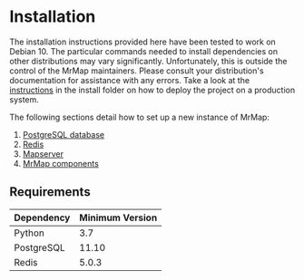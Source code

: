 # Installation

The installation instructions provided here have been tested to work on Debian 10. The particular commands needed to install dependencies on other distributions may vary significantly. Unfortunately, this is outside the control of the MrMap maintainers. Please consult your distribution's documentation for assistance with any errors.
Take a look at the [instructions](https://github.com/mrmap-community/mrmap/tree/master/install) in the install folder on how to deploy the project on a production system.

The following sections detail how to set up a new instance of MrMap:

1. [PostgreSQL database](1-postgresql.md)
1. [Redis](2-redis.md)
1. [Mapserver](3-mapserver.md)
1. [MrMap components](4-mrmap.md)


## Requirements

| Dependency | Minimum Version |
|------------|-----------------|
| Python     | 3.7             |
| PostgreSQL | 11.10           |
| Redis      | 5.0.3           |
